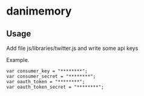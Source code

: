 # danimemory

## Usage

Add file js/libraries/twitter.js and write some api keys

Example.

```
var consumer_key = "********";
var consumer_secret = "********";
var oauth_token = "********";
var oauth_token_secret = "********";
```
